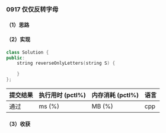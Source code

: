 ### 0917 仅仅反转字母

#### （1）思路

#### （2）实现

```cpp
class Solution {
public:
    string reverseOnlyLetters(string S) {

    }
};
```

| 提交结果 | 执行用时 (pctl%) | 内存消耗 (pctl%) | 语言 |
|:---------|:-----------------|:-----------------|:-----|
| 通过     |  ms (%)   |  MB (%)  | cpp  |

#### （3）收获
